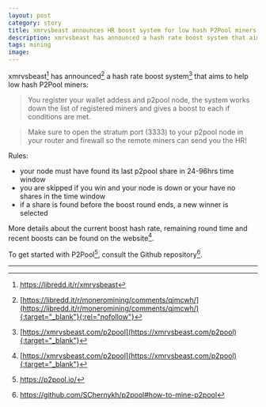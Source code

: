 ```yaml
---
layout: post
category: story
title: xmrvsbeast announces HR boost system for low hash P2Pool miners 
description: xmrvsbeast has announced a hash rate boost system that aims to help low hash P2Pool miners.
tags: mining
image: 
---
```


xmrvsbeast[^1] has announced[^2] a hash rate boost system[^3] that aims to help low hash P2Pool miners:

> You register your wallet addess and p2pool node, the system works down the list of registered miners and gives a boost to each if conditions are met.

> Make sure to open the stratum port (3333) to your p2pool node in your router and firewall so the remote miners can send you the HR!

Rules:

- your node must have found its last p2pool share in 24-96hrs time window
- you are skipped if you win and your node is down or your have no shares in the time window
- if a share is found before the boost round ends, a new winner is selected

More details about the current boost hash rate, remaining round time and recent boosts can be found on the website[^3].

To get started with P2Pool[^4], consult the Github repository[^5].

---

[^1]: https://libredd.it/r/xmrvsbeast
[^2]: [https://libredd.it/r/moneromining/comments/qjmcwh/](https://libredd.it/r/moneromining/comments/qjmcwh/){:target="_blank"}{:rel="nofollow"}
[^3]: [https://xmrvsbeast.com/p2pool](https://xmrvsbeast.com/p2pool){:target="_blank"}
[^4]: https://p2pool.io/
[^5]: https://github.com/SChernykh/p2pool#how-to-mine-p2pool
